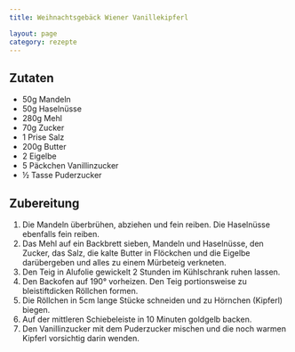 ```yaml
---
title: Weihnachtsgebäck Wiener Vanillekipferl

layout: page
category: rezepte
---
```


Zutaten
-------
- 50g Mandeln
- 50g Haselnüsse
- 280g Mehl
- 70g Zucker
- 1 Prise Salz
- 200g Butter
- 2 Eigelbe
- 5 Päckchen Vanillinzucker
- ½ Tasse Puderzucker

Zubereitung
-----------
1. Die Mandeln überbrühen, abziehen und fein reiben. Die Haselnüsse ebenfalls fein reiben.
2. Das Mehl auf ein Backbrett sieben, Mandeln und Haselnüsse, den Zucker, das Salz, die kalte Butter in Flöckchen und die Eigelbe darübergeben und alles zu einem Mürbeteig verkneten.
3. Den Teig in Alufolie gewickelt 2 Stunden im Kühlschrank ruhen lassen.
4. Den Backofen auf 190° vorheizen. Den Teig portionsweise zu bleistiftdicken Röllchen formen.
5. Die Röllchen in 5cm lange Stücke schneiden und zu Hörnchen (Kipferl) biegen.
6. Auf der mittleren Schiebeleiste in 10 Minuten goldgelb backen.
7. Den Vanillinzucker mit dem Puderzucker mischen und die noch warmen Kipferl vorsichtig darin wenden.
